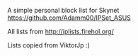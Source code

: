 A simple personal block list for Skynet https://github.com/Adamm00/IPSet_ASUS

All lists from http://iplists.firehol.org/

Lists copied from ViktorJp :)
